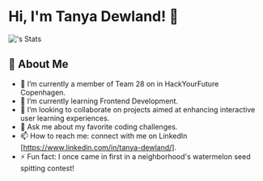 # Hi, I'm Tanya Dewland! 👋

![<tanya-newStart>'s Stats](https://github-readme-stats.vercel.app/api?username=<tanya-newStart>&theme=vue-dark&show_icons=true&hide_border=true&count_private=true)

## 🚀 About Me

- 🔭 I’m currently a member of Team 28 on in HackYourFuture Copenhagen.
- 🌱 I’m currently learning Frontend Development.
- 👯 I’m looking to collaborate on projects aimed at enhancing interactive user learning experiences.
- 💬 Ask me about my favorite coding challenges. 
- 📫 How to reach me: connect with me on LinkedIn [https://www.linkedin.com/in/tanya-dewland/].
- ⚡ Fun fact: I once came in first in a neighborhood's watermelon seed spitting contest!












<!--
**tanya-newStart/tanya-newStart** is a ✨ _special_ ✨ repository because its `README.md` (this file) appears on your GitHub profile.

Here are some ideas to get you started:

- 🔭 I’m currently working on ...
- 🌱 I’m currently learning ...
- 👯 I’m looking to collaborate on ...
- 🤔 I’m looking for help with ...
- 💬 Ask me about ...
- 📫 How to reach me: ...
- 😄 Pronouns: ...
- ⚡ Fun fact: ...
-->
